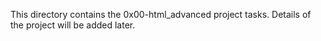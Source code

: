 This directory contains the 0x00-html_advanced project tasks. Details of the project will be added later.
